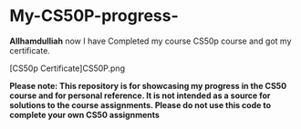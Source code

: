 # My-CS50P-progress-
**Allhamdulliah** now I have Completed my course CS50p course and got my certificate.

[CS50p Certificate]CS50P.png

**Please note: This repository is for showcasing my progress in the CS50 course and for personal reference. It is not intended as a source for solutions to the course assignments. Please do not use this code to complete your own CS50 assignments**
